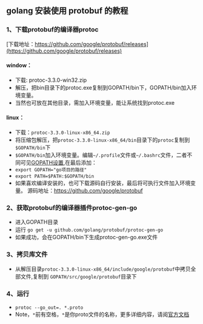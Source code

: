 ## golang 安装使用 protobuf 的教程

### 1、下载protobuf的编译器protoc

[下载地址：https://github.com/google/protobuf/releases](https://github.com/google/protobuf/releases)
#### window：
 * 下载: protoc-3.3.0-win32.zip
 * 解压，把bin目录下的protoc.exe复制到GOPATH/bin下，GOPATH/bin加入环境变量。
 * 当然也可放在其他目录，需加入环境变量，能让系统找到protoc.exe
#### linux：
 * 下载：`protoc-3.3.0-linux-x86_64.zip` 
 * 将压缩包解压，把`protoc-3.3.0-linux-x86_64/bin`目录下的`protoc`复制到`$GOPATH/bin`下
 * `$GOPATH/bin`加入环境变量。编辑`~/.profile`文件或`~/.bashrc`文件，二者不同可见[GOPATH设置](http://blog.csdn.net/code_segment/article/details/77376270),在最后添加：
 * `export GOPATH="go项目的路径"`
 * `export PATH=$PATH:$GOPATH/bin`
 * 如果喜欢编译安装的，也可下载源码自行安装，最后将可执行文件加入环境变量。
    源码地址：https://github.com/google/protobuf

### 2、获取protobuf的编译器插件protoc-gen-go
 * 进入GOPATH目录
 * 运行 `go get -u github.com/golang/protobuf/protoc-gen-go`
 * 如果成功，会在GOPATH/bin下生成protoc-gen-go.exe文件

### 3、拷贝库文件
* 从解压目录`protoc-3.3.0-linux-x86_64/include/google/protobuf`中拷贝全部文件,复制到 `GOPATH/src/google/protobuf`目录下

### 4、运行
 * `protoc --go_out=. *.proto`
 * Note，`*`前有空格，`*`是你proto文件的名称，更多详细内容，请阅[官方文档](https://github.com/golang/protobuf)
    


